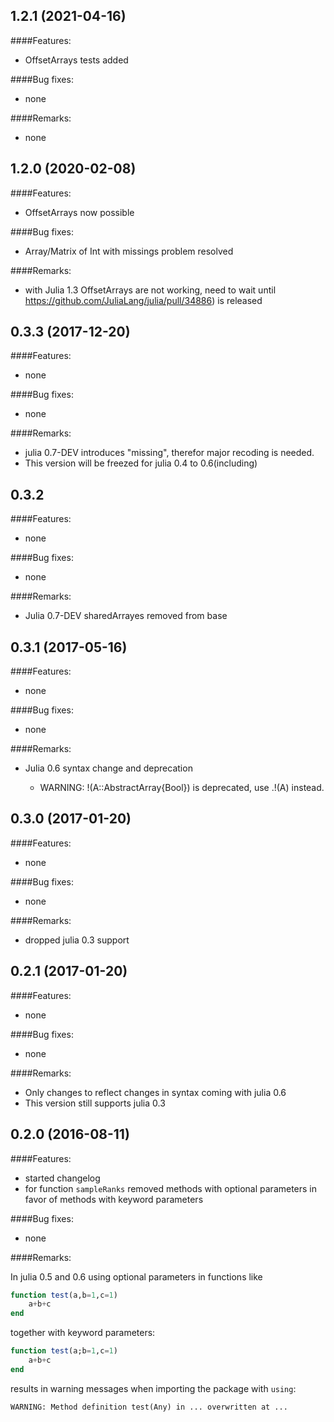 ## 1.2.1 (2021-04-16)

####Features:

* OffsetArrays tests added
	
####Bug fixes:

* none

####Remarks:

* none

## 1.2.0 (2020-02-08)

####Features:

* OffsetArrays now possible
	
####Bug fixes:

* Array/Matrix of Int with missings problem resolved

####Remarks:

  * with Julia 1.3 OffsetArrays are not working, need to wait until https://github.com/JuliaLang/julia/pull/34886) is released

## 0.3.3 (2017-12-20)

####Features:

* none
	
####Bug fixes:

* none

####Remarks:

  * julia 0.7-DEV introduces "missing", therefor major recoding is needed.
  * This version will be freezed for julia 0.4 to 0.6(including)

## 0.3.2

####Features:

* none
	
####Bug fixes:

* none

####Remarks:

  * Julia 0.7-DEV sharedArrayes removed from base

## 0.3.1 (2017-05-16)

####Features:

* none
	
####Bug fixes:

* none

####Remarks:

  * Julia 0.6 syntax change and deprecation
  
    * WARNING: !(A::AbstractArray{Bool}) is deprecated, use .!(A) instead.

## 0.3.0 (2017-01-20)

####Features:

  - none
	
####Bug fixes:

  - none

####Remarks:

  - dropped julia 0.3 support

## 0.2.1 (2017-01-20)

####Features:

  - none
	
####Bug fixes:

  - none

####Remarks:

  - Only changes to reflect changes in syntax coming with julia 0.6
  - This version still supports julia 0.3

## 0.2.0 (2016-08-11)

####Features:

  - started changelog
  - for function `sampleRanks` removed methods with optional parameters in favor of methods with keyword parameters
	
####Bug fixes:

  - none

####Remarks:

In julia 0.5 and 0.6 using optional parameters in functions like

```julia
function test(a,b=1,c=1)
	a+b+c
end


```

together with keyword parameters:

```julia
function test(a;b=1,c=1)
	a+b+c
end


```

results in warning messages when importing the package with `using`:

```
WARNING: Method definition test(Any) in ... overwritten at ...
```
	




